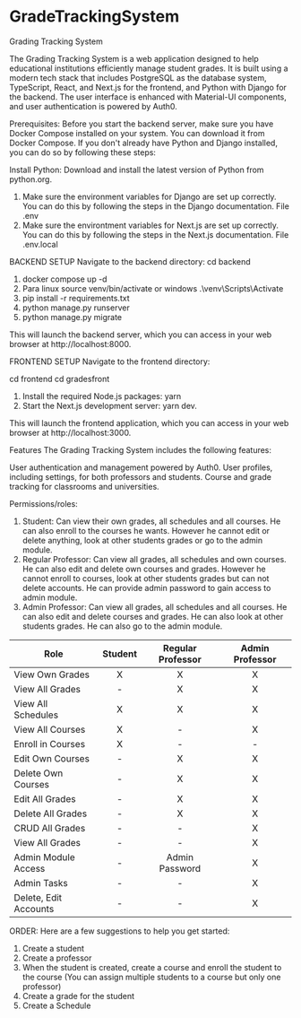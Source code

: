 # GradeTrackingSystem
Grading Tracking System

The Grading Tracking System is a web application designed to help educational institutions efficiently manage student grades. It is built using a modern tech stack that includes PostgreSQL as the database system, TypeScript, React, and Next.js for the frontend, and Python with Django for the backend. The user interface is enhanced with Material-UI components, and user authentication is powered by Auth0.

Prerequisites: 
Before you start the backend server, make sure you have Docker Compose installed on your system. You can download it from Docker Compose. If you don't already have Python and Django installed, you can do so by following these steps:

Install Python: Download and install the latest version of Python from python.org.

1. Make sure the environment variables for Django are set up correctly. You can do this by following the steps in the Django documentation. File .env
2. Make sure the environtment variables for Next.js are set up correctly. You can do this by following the steps in the Next.js documentation. File .env.local

BACKEND SETUP
Navigate to the backend directory:
cd backend

1. docker compose up -d 
2. Para linux source venv/bin/activate or windows .\venv\Scripts\Activate
3. pip install -r requirements.txt
4. python manage.py runserver
5. python manage.py migrate

This will launch the backend server, which you can access in your web browser at http://localhost:8000.

FRONTEND SETUP
Navigate to the frontend directory:

cd frontend
cd gradesfront

1. Install the required Node.js packages: yarn
2. Start the Next.js development server: yarn dev.

This will launch the frontend application, which you can access in your web browser at http://localhost:3000.

Features
The Grading Tracking System includes the following features:

User authentication and management powered by Auth0.
User profiles, including settings, for both professors and students.
Course and grade tracking for classrooms and universities.

Permissions/roles:

1. Student: Can view their own grades, all schedules and all courses. He can also enroll to the courses he wants. However he cannot edit or delete anything, look at other students grades or go to the admin module.
2. Regular Professor: Can view all grades, all schedules and own courses. He can also edit and delete own courses and grades. However he cannot enroll to courses, look at other students grades but can not delete accounts. He can provide admin password to gain access to admin module.
3. Admin Professor: Can view all grades, all schedules and all courses. He can also edit and delete courses and grades. He can also look at other students grades. He can also go to the admin module.

| Role                | Student             | Regular Professor   | Admin Professor     |
|-------------------- |:-------------------:|:-------------------:|:-------------------:|
| View Own Grades     |         X           |         X           |         X           |
| View All Grades     |         -           |         X           |         X           |
| View All Schedules  |         X           |         X           |         X           |
| View All Courses    |         X           |         -           |         X           |
| Enroll in Courses   |         X           |         -           |         -           |
| Edit Own Courses    |         -           |         X           |         X           |
| Delete Own Courses  |         -           |         X           |         X           |
| Edit All Grades     |         -           |         X           |         X           |
| Delete All Grades   |         -           |         X           |         X           |
| CRUD All Grades     |     -               |         -           |         X           |
| View All Grades     |         -           |         -           |         X           |
| Admin Module Access |         -           | Admin Password      |         X           |
| Admin Tasks         |         -           |         -           |         X           |
| Delete, Edit Accounts |       -           |         -           |         X           |

ORDER:
Here are a few suggestions to help you get started:
1. Create a student
2. Create a professor
3. When the student is created, create a course and enroll the student to the course (You can assign multiple students to a course but only one professor)
4. Create a grade for the student
5. Create a Schedule
